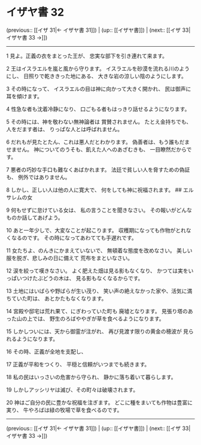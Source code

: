 # イザヤ書 32

(previous:: [[イザ 31|← イザヤ書 31]]) | (up:: [[イザヤ書]]) | (next:: [[イザ 33|イザヤ書 33 →]])

***


1 見よ。正義の衣をまとった王が、 忠実な部下を引き連れて来ます。 

2 王はイスラエルを嵐と風から守ります。 イスラエルを砂漠を流れる川のようにし、 日照りで乾ききった地にある、 大きな岩の涼しい陰のようにします。 

3 その時になって、 イスラエルの目は神に向かって大きく開かれ、 民は御声に耳を傾けます。 

4 性急な者も沈着冷静になり、 口ごもる者もはっきり話せるようになります。 

5 その時には、神を敬わない無神論者は 賞賛されません。 たとえ金持ちでも、人をだます者は、 りっぱな人とは呼ばれません。 

6 だれもが見たとたん、これは悪人だとわかります。 偽善者は、もう誰もだませません。 神についてのうそも、飢えた人へのあざむきも、 一目瞭然だからです。 

7 悪者の巧妙な手口も難なくあばかれます。 法廷で貧しい人を脅すための偽証も、 例外ではありません。 

8 しかし、正しい人は他の人に寛大で、 何をしても神に祝福されます。 ## エルサレムの女 

9 何もせずに怠けている女は、 私の言うことを聞きなさい。 その報いがどんなものか話してあげよう。 

10 あと一年少しで、大変なことが起こります。 収穫期になっても作物がとれなくなるのです。 その時になってあわてても手遅れです。 

11 女たちよ、のんきにかまえていないで、 無頓着な態度を改めなさい。 美しい服を脱ぎ、悲しみの日に備えて 荒布をまといなさい。 

12 涙を絞って嘆きなさい。 よく肥えた畑は見る影もなくなり、 かつては実をいっぱいつけたぶどうの木は、 見る影もなくなるからです。 

13 土地にはいばらや野ばらが生い茂り、 笑い声の絶えなかった家や、活気に満ちていた町は、 あとかたもなくなります。 

14 宮殿や邸宅は荒れ果て、にぎわっていた町も 廃墟となります。 見張り塔のあった山の上では、 野生のろばややぎが草を食べるようになります。 

15 しかしついには、天から御霊が注がれ、 再び見渡す限りの黄金の穂波が 見られるようになります。 

16 その時、正義が全地を支配し、 

17 正義が平和をつくり、 平穏と信頼がいつまでも続きます。 

18 私の民はいっさいの危害から守られ、 静かに落ち着いて暮らします。 

19 しかしアッシリヤは滅び、その町々は破壊されます。 

20 神はご自分の民に豊かな祝福を注ぎます。 どこに種をまいても作物は豊富に実り、 牛やろばは緑の牧場で草を食べるのです。

***

(previous:: [[イザ 31|← イザヤ書 31]]) | (up:: [[イザヤ書]]) | (next:: [[イザ 33|イザヤ書 33 →]])

